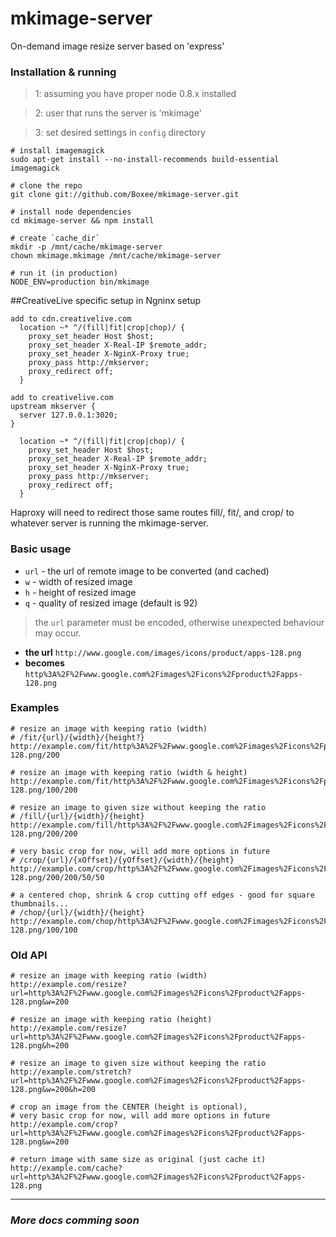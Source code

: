 # mkimage-server

On-demand image resize server based on 'express'

### Installation & running

> 1: assuming you have proper node 0.8.x installed

> 2: user that runs the server is 'mkimage'

> 3: set desired settings in `config` directory

    # install imagemagick
    sudo apt-get install --no-install-recommends build-essential imagemagick

    # clone the repo
    git clone git://github.com/Boxee/mkimage-server.git

    # install node dependencies
    cd mkimage-server && npm install

    # create `cache_dir`
    mkdir -p /mnt/cache/mkimage-server
    chown mkimage.mkimage /mnt/cache/mkimage-server

    # run it (in production)
    NODE_ENV=production bin/mkimage

##CreativeLive specific setup
in Ngninx setup
```
add to cdn.creativelive.com
  location ~* ^/(fill|fit|crop|chop)/ {
    proxy_set_header Host $host;
    proxy_set_header X-Real-IP $remote_addr;
    proxy_set_header X-NginX-Proxy true;
    proxy_pass http://mkserver;
    proxy_redirect off;
  }

add to creativelive.com
upstream mkserver {
  server 127.0.0.1:3020;
}

  location ~* ^/(fill|fit|crop|chop)/ {
    proxy_set_header Host $host;
    proxy_set_header X-Real-IP $remote_addr;
    proxy_set_header X-NginX-Proxy true;
    proxy_pass http://mkserver;
    proxy_redirect off;
  }
```
Haproxy will need to redirect those same routes fill/, fit/, and crop/ to whatever server is running the mkimage-server.

### Basic usage

 - `url` - the url of remote image to be converted (and cached)
 - `w` - width of resized image
 - `h` - height of resized image
 - `q` - quality of resized image (default is 92)

> the `url` parameter must be encoded, otherwise unexpected behaviour may occur.

- **the url** `http://www.google.com/images/icons/product/apps-128.png`
- **becomes** `http%3A%2F%2Fwww.google.com%2Fimages%2Ficons%2Fproduct%2Fapps-128.png`

### Examples

    # resize an image with keeping ratio (width)
    # /fit/{url}/{width}/{height?}
    http://example.com/fit/http%3A%2F%2Fwww.google.com%2Fimages%2Ficons%2Fproduct%2Fapps-128.png/200

    # resize an image with keeping ratio (width & height)
    http://example.com/fit/http%3A%2F%2Fwww.google.com%2Fimages%2Ficons%2Fproduct%2Fapps-128.png/100/200

    # resize an image to given size without keeping the ratio
    # /fill/{url}/{width}/{height}
    http://example.com/fill/http%3A%2F%2Fwww.google.com%2Fimages%2Ficons%2Fproduct%2Fapps-128.png/200/200

    # very basic crop for now, will add more options in future
    # /crop/{url}/{xOffset}/{yOffset}/{width}/{height}
    http://example.com/crop/http%3A%2F%2Fwww.google.com%2Fimages%2Ficons%2Fproduct%2Fapps-128.png/200/200/50/50

    # a centered chop, shrink & crop cutting off edges - good for square thumbnails...
    # /chop/{url}/{width}/{height}
    http://example.com/chop/http%3A%2F%2Fwww.google.com%2Fimages%2Ficons%2Fproduct%2Fapps-128.png/100/100

### Old API
    # resize an image with keeping ratio (width)
    http://example.com/resize?url=http%3A%2F%2Fwww.google.com%2Fimages%2Ficons%2Fproduct%2Fapps-128.png&w=200

    # resize an image with keeping ratio (height)
    http://example.com/resize?url=http%3A%2F%2Fwww.google.com%2Fimages%2Ficons%2Fproduct%2Fapps-128.png&h=200

    # resize an image to given size without keeping the ratio
    http://example.com/stretch?url=http%3A%2F%2Fwww.google.com%2Fimages%2Ficons%2Fproduct%2Fapps-128.png&w=200&h=200

    # crop an image from the CENTER (height is optional),
    # very basic crop for now, will add more options in future
    http://example.com/crop?url=http%3A%2F%2Fwww.google.com%2Fimages%2Ficons%2Fproduct%2Fapps-128.png&w=200

    # return image with same size as original (just cache it)
    http://example.com/cache?url=http%3A%2F%2Fwww.google.com%2Fimages%2Ficons%2Fproduct%2Fapps-128.png
***

### *More docs comming soon*
